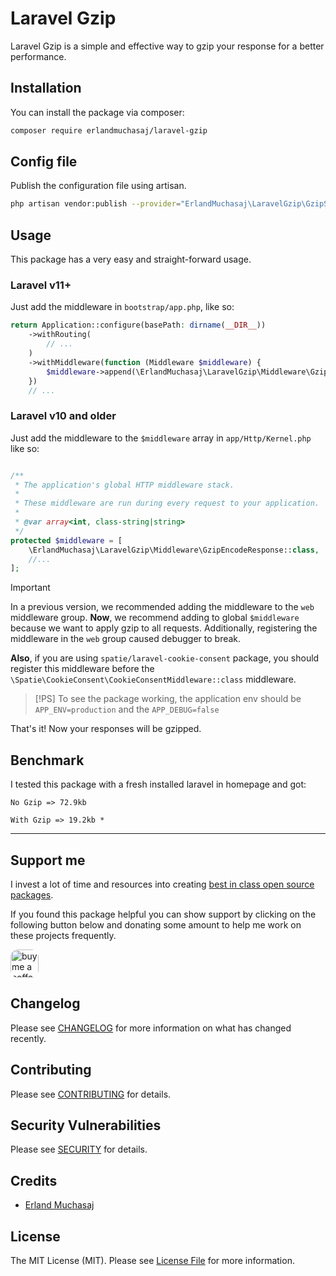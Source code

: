 # Laravel Gzip

Laravel Gzip is a simple and effective way to gzip your response for a better performance.

## Installation

You can install the package via composer:

```bash
composer require erlandmuchasaj/laravel-gzip
```

## Config file
Publish the configuration file using artisan.

```bash
php artisan vendor:publish --provider="ErlandMuchasaj\LaravelGzip\GzipServiceProvider"
```

## Usage

This package has a very easy and straight-forward usage. 

### Laravel v11+
Just add the middleware in `bootstrap/app.php`, like so:
```php
return Application::configure(basePath: dirname(__DIR__))
    ->withRouting(
        // ...
    )
    ->withMiddleware(function (Middleware $middleware) {
        $middleware->append(\ErlandMuchasaj\LaravelGzip\Middleware\GzipEncodeResponse::class);
    })
    // ...
```

### Laravel v10 and older
Just add the middleware to the `$middleware` array in `app/Http/Kernel.php` like so:
```php

/**
 * The application's global HTTP middleware stack.
 *
 * These middleware are run during every request to your application.
 *
 * @var array<int, class-string|string>
 */
protected $middleware = [
    \ErlandMuchasaj\LaravelGzip\Middleware\GzipEncodeResponse::class,
    //...
];
```

> [!IMPORTANT]
> In a previous version, we recommended adding the middleware to the `web` middleware group. **Now**, we recommend adding
> to global `$middleware` because we want to apply gzip to all requests. Additionally, registering the middleware in the 
> `web` group caused debugger to break.
> 
> **Also**, if you are using `spatie/laravel-cookie-consent` package, you should register this middleware before the 
> `\Spatie\CookieConsent\CookieConsentMiddleware::class` middleware.


> [!PS]
> To see the package working, the application env should be `APP_ENV=production` and the `APP_DEBUG=false`


That's it! Now your responses will be gzipped.

## Benchmark

I tested this package with a fresh installed laravel in homepage and got:

`No Gzip => 72.9kb`

`With Gzip => 19.2kb *`


---

## Support me

I invest a lot of time and resources into creating [best in class open source packages](https://github.com/erlandmuchasaj?tab=repositories).

If you found this package helpful you can show support by clicking on the following button below and donating some amount to help me work on these projects frequently.

<a href="https://www.buymeacoffee.com/erland" target="_blank">
    <img src="https://www.buymeacoffee.com/assets/img/guidelines/download-assets-2.svg" style="height: 45px; border-radius: 12px" alt="buy me a coffee"/>
</a>

## Changelog

Please see [CHANGELOG](CHANGELOG.md) for more information on what has changed recently.

## Contributing

Please see [CONTRIBUTING](CONTRIBUTING.md) for details.

## Security Vulnerabilities

Please see [SECURITY](SECURITY.md) for details.

## Credits

- [Erland Muchasaj](https://github.com/erlandmuchasaj)

## License

The MIT License (MIT). Please see [License File](LICENSE.md) for more information.
